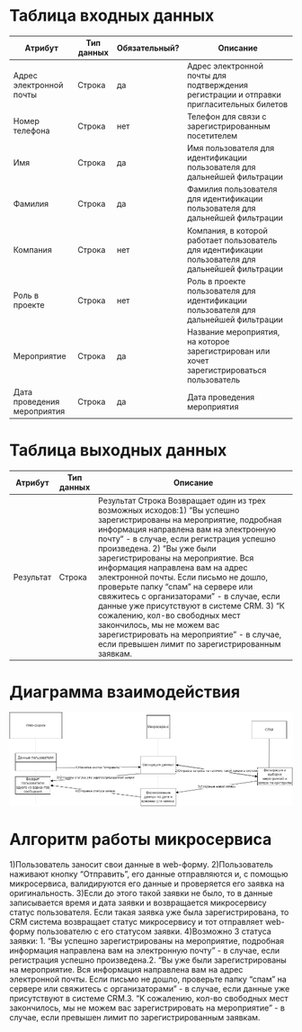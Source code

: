 # Таблица входных данных 



Атрибут                 | Тип данных    | Обязательный?  | Описание| 
------------------------|---------------|----------------|--------------------------------| 
Адрес электронной почты|Строка|да|Адрес электронной почты для подтверждения регистрации и отправки пригласительных билетов
Номер телефона|Строка|нет|Телефон для связи с зарегистрированным посетителем
Имя|Строка|да|Имя пользователя для идентификации пользователя для дальнейшей фильтрации  
Фамилия|Строка|да|Фамилия пользователя для идентификации пользователя для дальнейшей фильтрации  
Компания|Строка|нет|Компания, в которой работает пользователь для идентификации пользователя для дальнейшей фильтрации
Роль в проекте|Строка|нет|Роль в проекте пользователя для идентификации пользователя для дальнейшей фильтрации  
Мероприятие|Строка|да|Название мероприятия, на которое зарегистрирован или хочет зарегистрироваться пользователь 
Дата проведения мероприятия|Строка|да|Дата проведения мероприятия 

# Таблица выходных данных 

Атрибут|Тип данных|Описание|
-------|----------|--------|
Результат|Строка|Результат	Строка	Возвращает один из трех возможных исходов:1) “Вы успешно зарегистрированы на мероприятие, подробная информация направлена вам на электронную почту” - в случае, если регистрация успешно произведена. 2) “Вы уже были зарегистрированы на мероприятие. Вся информация направлена вам на адрес электронной почты. Если письмо не дошло, проверьте папку “спам” на сервере или свяжитесь с организаторами” - в случае, если данные уже присутствуют в системе CRM. 3) “К сожалению, кол-во свободных мест закончилось, мы не можем вас зарегистрировать на мероприятие” - в случае, если превышен лимит по зарегистрированным заявкам.



# Диаграмма взаимодействия 

![](https://github.com/Nabirall/Example/blob/main/Аналитика.drawio.png)



# Алгоритм работы микросервиса
1)Пользователь заносит свои данные в web-форму.
2)Пользователь наживают кнопку “Отправить”, его данные отправляются и, с помощью микросервиса, валидируются его данные и проверяется его заявка на оригинальность.
3)Если до этого такой заявки не было, то в данные записывается время и дата заявки и возвращается микросервису статус пользователя. Если такая заявка уже была зарегистрирована, то CRM система возвращает статус микросервису и тот отправляет web-форму пользователю с его статусом заявки.
4)Возможно 3 статуса заявки: 1. “Вы успешно зарегистрированы на мероприятие, подробная информация направлена вам на электронную почту” - в случае, если регистрация успешно произведена.2. “Вы уже были зарегистрированы на мероприятие. Вся информация направлена вам на адрес электронной почты. Если письмо не дошло, проверьте папку “спам” на сервере или свяжитесь с организаторами” - в случае, если данные уже присутствуют в системе CRM.3. “К сожалению, кол-во свободных мест закончилось, мы не можем вас зарегистрировать на мероприятие” - в случае, если превышен лимит по зарегистрированным заявкам.
